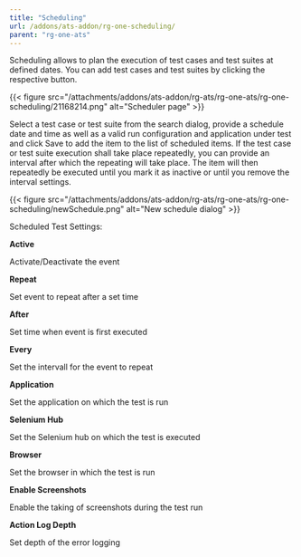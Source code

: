 ```yaml
---
title: "Scheduling"
url: /addons/ats-addon/rg-one-scheduling/
parent: "rg-one-ats"
---
```


Scheduling allows to plan the execution of test cases and test suites at defined dates. You can add test cases and test suites by clicking the respective button.

{{< figure src="/attachments/addons/ats-addon/rg-ats/rg-one-ats/rg-one-scheduling/21168214.png" alt="Scheduler page" >}}

Select a test case or test suite from the search dialog, provide a schedule date and time as well as a valid run configuration and application under test and click Save to add the item to the list of scheduled items. If the test case or test suite execution shall take place repeatedly, you can provide an interval after which the repeating will take place. The item will then repeatedly be executed until you mark it as inactive or until you remove the interval settings.

{{< figure src="/attachments/addons/ats-addon/rg-ats/rg-one-ats/rg-one-scheduling/newSchedule.png" alt="New schedule dialog" >}}

Scheduled Test Settings:

**Active**

Activate/Deactivate the event

**Repeat**

Set event to repeat after a set time

**After**

Set time when event is first executed

**Every**

Set the intervall for the event to repeat

**Application**

Set the application on which the test is run

**Selenium Hub**

Set the Selenium hub on which the test is executed

**Browser**

Set the browser in which the test is run

**Enable Screenshots**

Enable the taking of screenshots during the test run

**Action Log Depth**

Set depth of the error logging
